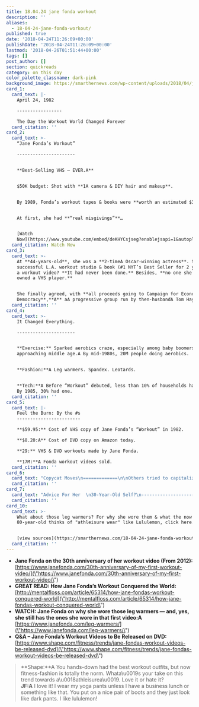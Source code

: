 ```yaml
---
title: 18.04.24 jane fonda workout
description: ''
aliases:
  - 18-04-24-jane-fonda-workout/
published: true
date: '2018-04-24T11:26:09+00:00'
publishDate: '2018-04-24T11:26:09+00:00'
lastmod: '2018-04-26T01:51:44+00:00'
tags: []
post_author: []
section: quickreads
category: on this day
color_palette_classname: dark-pink
background_image: https://smarthernews.com/wp-content/uploads/2018/04/jane-fonda.jpg
card_1:
  card_text: |-
    April 24, 1982  

    -----------------

    The Day the Workout World Changed Forever
  card_citation: ''
card_2:
  card_text: >-
    “Jane Fonda’s Workout”

    ----------------------


    **Best-Selling VHS – EVER.A**


    $50K budget: Shot with **1A camera & DIY hair and makeup**.


    By 1989, Fonda’s workout tapes & books were **worth an estimated $35M**.


    At first, she had **“real misgivings”**…


    [Watch
    Now](https://www.youtube.com/embed/deKHYCsjseg?enablejsapi=1&autoplay=1&rel=0)
  card_citation: Watch Now
card_3:
  card_text: >-
    At **44-years-old**, she was a **2-timeA Oscar-winning actress**. She had a
    successful L.A. workout studio & book (#1 NYT’s Best Seller for 2 yrs!). But
    a workout video? **It had never been done.** Besides, **no one she knew
    owned a VHS player.**


    She finally agreed, with **all proceeds going to Campaign for Economic
    Democracy**,**A** aA progressive group run by then-husbandA Tom Hayden.
  card_citation: ''
card_4:
  card_text: >-
    It Changed Everything.

    ----------------------


    **Exercise:** Sparked aerobics craze, especially among baby boomers
    approaching middle age.A By mid-1980s, 20M people doing aerobics.


    **Fashion:**A Leg warmers. Spandex. Leotards.


    **Tech:**A Before “Workout” debuted, less than 10% of households had a VCR.
    By 1985, 30% had one.
  card_citation: ''
card_5:
  card_text: |-
    Feel the Burn: By the #s
    ------------------------

    **$59.95:** Cost of VHS copy of Jane Fonda’s “Workout” in 1982.

    **$8.20:A** Cost of DVD copy on Amazon today.

    **29:** VHS & DVD workouts made by Jane Fonda.

    **17M:**A Fonda workout videos sold.
  card_citation: ''
card_6:
  card_text: "Copycat Moves\n=============\n\nOthers tried to capitalize on the workout movement, including Richard Simmons, Arnold Schwarzenegger, and creator of Jazzercise,A Judi Missett.\n\n**Nothing topped Fondaa\x19s innovation**: In 1985, three of her tapes topped Billboarda\x19s VHS sales chart. **The original had been there for 145 weeks.**"
  card_citation: ''
card_7:
  card_text: "Advice For Her  \n30-Year-Old Self?\n----------------------------------\n\n> “I would have wanted to learn to meditate earlier…. I didna\x19t know how to discover and believe in my real self and not try to be what other people wanted me to be…. I cana\x19t pretend that ita\x19s easy to still your mind; ita\x19s not easy…. Dona\x19t give up; it takes time!\n> \n> Jane Fonda to Shape Magazine in 2014"
  card_citation: ''
card_10:
  card_text: >-
    What about those leg warmers? For why she wore them & what the now
    80-year-old thinks of "athleisure wear" like Lululemon, click here.


    [view sources](https://smarthernews.com/18-04-24-jane-fonda-workout/)
  card_citation: ''
---
```

*   **Jane Fonda on the 30th anniversary of her workout video (From 2012):** [https://www.janefonda.com/30th-anniversary-of-my-first-workout-video/](\"https://www.janefonda.com/30th-anniversary-of-my-first-workout-video/\")
*   **GREAT READ: How Jane Fonda’s Workout Conquered the World:** [http://mentalfloss.com/article/65314/how-jane-fondas-workout-conquered-world](\"http://mentalfloss.com/article/65314/how-jane-fondas-workout-conquered-world\")
*   ****WATCH: Jane Fonda on why she wore those leg warmers — and, yes, she still has the ones she wore in that first video:A**** [https://www.janefonda.com/leg-warmers/](\"https://www.janefonda.com/leg-warmers/\")
*   **Q&A – Jane Fonda’s Workout Videos to Be Released on DVD:**  
    [https://www.shape.com/fitness/trends/jane-fondas-workout-videos-be-released-dvd](\"https://www.shape.com/fitness/trends/jane-fondas-workout-videos-be-released-dvd\")

> **Shape:**A You hands-down had the best workout outfits, but now fitness-fashion is totally the norm. Whata\\u0019s your take on this trend towards a\\u0018athleisurea\\u0019. Love it or hate it?  
> **JF:A** I love it! I wear my yoga pants unless I have a business lunch or something like that. You put on a nice pair of boots and they just look like dark pants. I like lululemon!